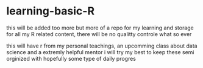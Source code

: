 # learning-basic-R

this will be added too more but more of a repo for my learning and storage for all my R related content, there will be no qualitty controle what so ever 
  
  
this will have r from my personal teachings, an upcomming class about data science and a extremly helpful mentor i will try my best to keep these semi orginized with hopefully some type of daily progres
